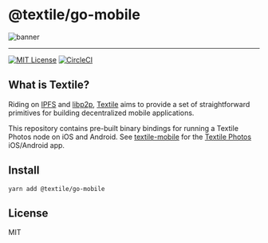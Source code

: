 # @textile/go-mobile

![banner](https://s3.amazonaws.com/textile.public/Textile_Logo_Horizontal.png)

---

[![MIT License](http://img.shields.io/badge/license-MIT-blue.svg?style=flat)](LICENSE) [![CircleCI](https://circleci.com/gh/textileio/textile-go/tree/master.svg?style=shield)](https://circleci.com/gh/textileio/textile-go/tree/master)

## What is Textile?

Riding on [IPFS](https://github.com/ipfs) and [libp2p](https://github.com/libp2p), [Textile](https://www.textile.io) aims to provide a set of straightforward primitives for building decentralized mobile applications.

This repository contains pre-built binary bindings for running a Textile Photos node on iOS and Android. See [textile-mobile](https://github.com/textileio/textile-mobile/) for the [Textile Photos](https://www.textile.photos) iOS/Android app.

## Install

```
yarn add @textile/go-mobile
```

## License

MIT
